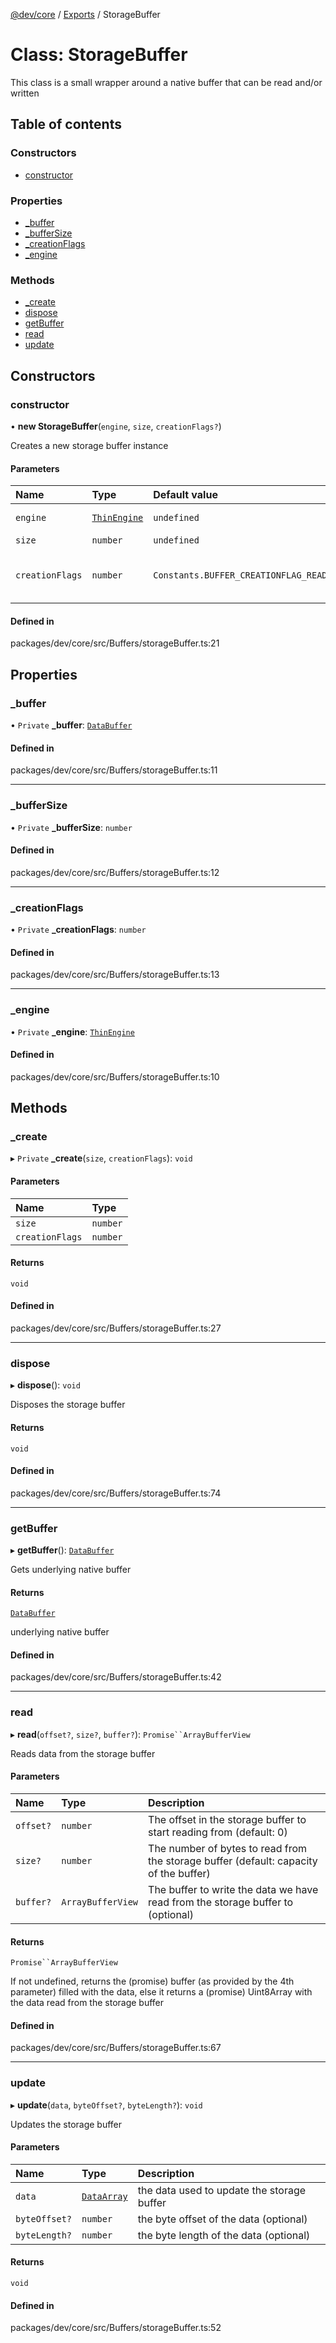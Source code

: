 [@dev/core](../README.md) / [Exports](../modules.md) / StorageBuffer

# Class: StorageBuffer

This class is a small wrapper around a native buffer that can be read and/or written

## Table of contents

### Constructors

- [constructor](StorageBuffer.md#constructor)

### Properties

- [\_buffer](StorageBuffer.md#_buffer)
- [\_bufferSize](StorageBuffer.md#_buffersize)
- [\_creationFlags](StorageBuffer.md#_creationflags)
- [\_engine](StorageBuffer.md#_engine)

### Methods

- [\_create](StorageBuffer.md#_create)
- [dispose](StorageBuffer.md#dispose)
- [getBuffer](StorageBuffer.md#getbuffer)
- [read](StorageBuffer.md#read)
- [update](StorageBuffer.md#update)

## Constructors

### constructor

• **new StorageBuffer**(`engine`, `size`, `creationFlags?`)

Creates a new storage buffer instance

#### Parameters

| Name | Type | Default value | Description |
| :------ | :------ | :------ | :------ |
| `engine` | [`ThinEngine`](ThinEngine.md) | `undefined` | The engine the buffer will be created inside |
| `size` | `number` | `undefined` | The size of the buffer in bytes |
| `creationFlags` | `number` | `Constants.BUFFER_CREATIONFLAG_READWRITE` | flags to use when creating the buffer (see Constants.BUFFER_CREATIONFLAG_XXX). The BUFFER_CREATIONFLAG_STORAGE flag will be automatically added. |

#### Defined in

packages/dev/core/src/Buffers/storageBuffer.ts:21

## Properties

### \_buffer

• `Private` **\_buffer**: [`DataBuffer`](DataBuffer.md)

#### Defined in

packages/dev/core/src/Buffers/storageBuffer.ts:11

___

### \_bufferSize

• `Private` **\_bufferSize**: `number`

#### Defined in

packages/dev/core/src/Buffers/storageBuffer.ts:12

___

### \_creationFlags

• `Private` **\_creationFlags**: `number`

#### Defined in

packages/dev/core/src/Buffers/storageBuffer.ts:13

___

### \_engine

• `Private` **\_engine**: [`ThinEngine`](ThinEngine.md)

#### Defined in

packages/dev/core/src/Buffers/storageBuffer.ts:10

## Methods

### \_create

▸ `Private` **_create**(`size`, `creationFlags`): `void`

#### Parameters

| Name | Type |
| :------ | :------ |
| `size` | `number` |
| `creationFlags` | `number` |

#### Returns

`void`

#### Defined in

packages/dev/core/src/Buffers/storageBuffer.ts:27

___

### dispose

▸ **dispose**(): `void`

Disposes the storage buffer

#### Returns

`void`

#### Defined in

packages/dev/core/src/Buffers/storageBuffer.ts:74

___

### getBuffer

▸ **getBuffer**(): [`DataBuffer`](DataBuffer.md)

Gets underlying native buffer

#### Returns

[`DataBuffer`](DataBuffer.md)

underlying native buffer

#### Defined in

packages/dev/core/src/Buffers/storageBuffer.ts:42

___

### read

▸ **read**(`offset?`, `size?`, `buffer?`): `Promise``ArrayBufferView`

Reads data from the storage buffer

#### Parameters

| Name | Type | Description |
| :------ | :------ | :------ |
| `offset?` | `number` | The offset in the storage buffer to start reading from (default: 0) |
| `size?` | `number` | The number of bytes to read from the storage buffer (default: capacity of the buffer) |
| `buffer?` | `ArrayBufferView` | The buffer to write the data we have read from the storage buffer to (optional) |

#### Returns

`Promise``ArrayBufferView`

If not undefined, returns the (promise) buffer (as provided by the 4th parameter) filled with the data, else it returns a (promise) Uint8Array with the data read from the storage buffer

#### Defined in

packages/dev/core/src/Buffers/storageBuffer.ts:67

___

### update

▸ **update**(`data`, `byteOffset?`, `byteLength?`): `void`

Updates the storage buffer

#### Parameters

| Name | Type | Description |
| :------ | :------ | :------ |
| `data` | [`DataArray`](../modules.md#dataarray) | the data used to update the storage buffer |
| `byteOffset?` | `number` | the byte offset of the data (optional) |
| `byteLength?` | `number` | the byte length of the data (optional) |

#### Returns

`void`

#### Defined in

packages/dev/core/src/Buffers/storageBuffer.ts:52
